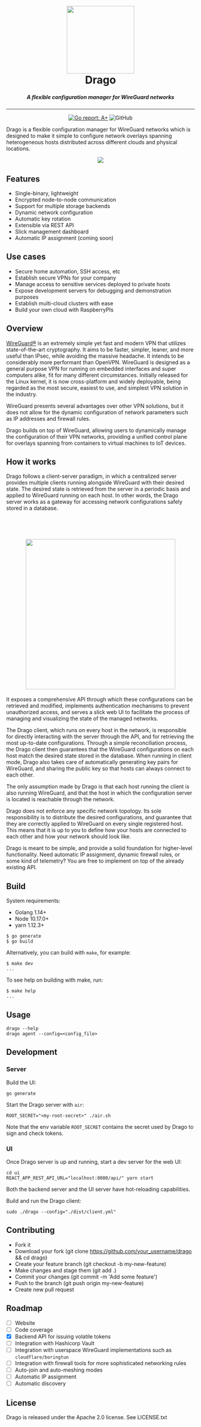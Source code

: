 <h1 align="center"><br>
    <a"><img src="../assets/dragopher.png" width="180"></a>
    <br>
    Drago
<br></h1>

<h5 align="center">
A flexible configuration manager for WireGuard networks
</h5>

------------------

<p align="center">
  <a href="https://goreportcard.com/report/github.com/seashell/drago"><img src="https://goreportcard.com/badge/github.com/seashell/drago" alt="Go report: A+"></a>
  <img alt="GitHub" src="https://img.shields.io/github/license/seashell/drago">
</p>

Drago is a flexible configuration manager for WireGuard networks which is designed to make it simple to configure network overlays spanning heterogeneous hosts distributed across different clouds and physical locations.

<p align="center"> 
<img src="../assets/demo.gif"/>
</p>

## Features
- Single-binary, lightweight
- Encrypted node-to-node communication
- Support for multiple storage backends
- Dynamic network configuration
- Automatic key rotation
- Extensible via REST API
- Slick management dashboard
- Automatic IP assignment (coming soon)

## Use cases
- Secure home automation, SSH access, etc
- Establish secure VPNs for your company
- Manage access to sensitive services deployed to private hosts
- Expose development servers for debugging and demonstration purposes
- Establish multi-cloud clusters with ease
- Build your own cloud with RaspberryPIs

## Overview

[WireGuard®](https://www.wireguard.com/) is an extremely simple yet fast and modern VPN that utilizes state-of-the-art cryptography. It aims to be faster, simpler, leaner, and more useful than IPsec, while avoiding the massive headache. It intends to be considerably more performant than OpenVPN. WireGuard is designed as a general purpose VPN for running on embedded interfaces and super computers alike, fit for many different circumstances. Initially released for the Linux kernel, it is now cross-platform and widely deployable, being regarded as the most secure, easiest to use, and simplest VPN solution in the industry. 

WireGuard presents several advantages over other VPN solutions, but it does not allow for the dynamic configuration of network parameters such as IP addresses and firewall rules.

Drago builds on top of WireGuard, allowing users to dynamically manage the configuration of their VPN networks, providing a unified control plane for overlays spanning from containers to virtual machines to IoT devices.

## How it works

Drago follows a client-server paradigm, in which a centralized server provides multiple clients running alongside WireGuard with their desired state. The desired state is retrieved from the server in a periodic basis and applied to WireGuard running on each host. In other words, the Drago server works as a gateway for accessing network configurations safely stored in a database. 

<h1 align="center"><br>
    <a"><img src="../assets/architecture.png" width="400px"></a>
<br></h1>

It exposes a comprehensive API through which these configurations can be retrieved and modified, implements authentication mechanisms to prevent unauthorized access, and serves a slick web UI to facilitate the process of managing and visualizing the state of the managed networks.

The Drago client, which runs on every host in the network, is responsible for directly interacting with the server through the API, and for retrieving the most up-to-date configurations. Through a simple reconciliation process, the Drago client then guarantees that the WireGuard configurations on each host match the desired state stored in the database. When running in client mode, Drago also takes care of automatically generating key pairs for WireGuard, and sharing the public key so that hosts can always connect to each other.

The only assumption made by Drago is that each host running the client is also running WireGuard, and that the host in which the configuration server is located is reachable through the network.

Drago does not enforce any specific network topology. Its sole responsibility is to distribute the desired configurations, and guarantee that they are correctly applied to WireGuard on every single registered host. This means that it is up to you to define how your hosts are connected to each other and how your network should look like.

Drago is meant to be simple, and provide a solid foundation for higher-level functionality. Need automatic IP assignment, dynamic firewall rules, or some kind of telemetry? You are free to implement on top of the already existing API.

## Build

System requirements:
- Golang 1.14+
- Node 10.17.0+
- yarn 1.12.3+

```
$ go generate
$ go build
```

Alternatively, you can build with `make`, for example:
```
$ make dev
...
```

To see help on building with make, run:
 ```
 $ make help
 ...
 ```
 
## Usage

```
drago --help
drago agent --config=<config_file>
```

## Development

### Server

Build the UI:
```
go generate
```

Start the Drago server with `air`:

```
ROOT_SECRET="<my-root-secret>" ./air.sh
```

Note that the env variable `ROOT_SECRET` contains the secret used by Drago to sign and check tokens.

### UI

Once Drago server is up and running, start a dev server for the web UI:

```
cd ui
REACT_APP_REST_API_URL="localhost:8080/api/" yarn start
```

Both the backend server and the UI server have hot-reloading capabilities.

Build and run the Drago client:

```
sudo ./drago --config="./dist/client.yml"
```

## Contributing
- Fork it
- Download your fork (git clone https://github.com/your_username/drago && cd drago)
- Create your feature branch (git checkout -b my-new-feature)
- Make changes and stage them (git add .)
- Commit your changes (git commit -m 'Add some feature')
- Push to the branch (git push origin my-new-feature)
- Create new pull request


## Roadmap
- [ ] Website
- [ ] Code coverage
- [x] Backend API for issuing volatile tokens
- [ ] Integration with Hashicorp Vault
- [ ] Integration with userspace WireGuard implementations such as `cloudflare/boringtun`
- [ ] Integration with firewall tools for more sophisticated networking rules
- [ ] Auto-join and auto-meshing modes
- [ ] Automatic IP assignment
- [ ] Automatic discovery 

## License
Drago is released under the Apache 2.0 license. See LICENSE.txt
